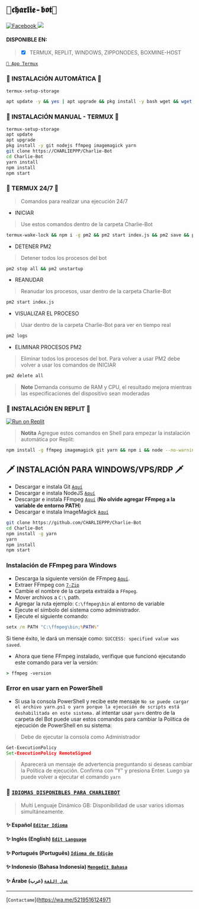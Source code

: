 # `🐢𝖈𝖍𝖆𝖗𝖑𝖎𝖊-𝖇𝖔𝖙🐢`

<a href="https://www.facebook.com/charlie.rios.71216/">
<img src="https://img.shields.io/badge/Facebook-1877F2?style=for-the-badge&logo=facebook&logoColor=white" alt="Facebook">
</a>

</a>
<a href="https://instagram.com/maquinadefuego_gg">
<img src="https://img.shields.io/badge/Instagram-E4405F?style=for-the-badge&logo=instagram&logoColor=white">
</a>
  
#### DISPONIBLE EN:
> - [x] TERMUX, REPLIT, WINDOWS, ZIPPONODES, BOXMINE-HOST


[`👾 App Termux`](https://f-droid.org/es/packages/com.termux/)
### 🍂 INSTALACIÓN AUTOMÁTICA 🍂
```bash
termux-setup-storage
```
```bash
apt update -y && yes | apt upgrade && pkg install -y bash wget && wget -O - https://raw.githubusercontent.com/CHARLIEPPP/Charlie-Bot/master/gatalite.sh | bash
```

### 🥀 INSTALACIÓN MANUAL - TERMUX 🥀
```bash
termux-setup-storage
apt update
apt upgrade
pkg install -y git nodejs ffmpeg imagemagick yarn
git clone https://CHARLIEPPP/Charlie-Bot 
cd Charlie-Bot
yarn install
npm install
npm start
```

### 🍁 TERMUX 24/7 🍁 
> Comandos para realizar una ejecución 24/7
- INICIAR
> Use estos comandos dentro de la carpeta Charlie-Bot
```bash
termux-wake-lock && npm i -g pm2 && pm2 start index.js && pm2 save && pm2 logs 
```
- DETENER PM2
> Detener todos los procesos del bot
```bash
pm2 stop all && pm2 unstartup
```
- REANUDAR 
> Reanudar los procesos, usar dentro de la carpeta Charlie-Bot
```bash
pm2 start index.js 
```
- VISUALIZAR EL PROCESO
> Usar dentro de la carpeta Charlie-Bot para ver en tiempo real
```bash
pm2 logs 
```
- ELIMINAR PROCESOS PM2
> Eliminar todos los procesos del bot. Para volver a usar PM2 debe volver a usar los comandos de INICIAR
```bash
pm2 delete all
```
> **Note** Demanda consumo de RAM y CPU, el resultado mejora mientras las especificaciones del dispositivo sean moderadas

### 🌹 INSTALACIÓN EN REPLIT 🌹
<a target="_blank" href="https://replit.com/github/CHARLIEPPP/Charlie-Bot"><img alt="Run on Replit" src="https://binbashbanana.github.io/deploy-buttons/buttons/remade/replit.svg"></a>
> **Notita** Agregue estos comandos en Shell para empezar la instalación automática por Replit:
```bash
npm install -g ffmpeg imagemagick git yarn && npm i && node --no-warnings index.js
```
## 🗡️ INSTALACIÓN PARA WINDOWS/VPS/RDP 🗡️

* Descargar e instala Git [`Aquí`](https://git-scm.com/downloads)
* Descargar e instala NodeJS [`Aquí`](https://nodejs.org/en/download)
* Descargar e instala FFmpeg [`Aquí`](https://ffmpeg.org/download.html) (**No olvide agregar FFmpeg a la variable de entorno PATH**)
* Descargar e instala ImageMagick [`Aquí`](https://imagemagick.org/script/download.php)
```bash
git clone https://github.com/CHARLIEPPP/Charlie-Bot
cd Charlie-Bot
npm install -g yarn
yarn
npm install 
npm start
```
### Instalación de FFmpeg para Windows 
* Descarga la siguiente versión de FFmpeg [`Aquí`](https://www.gyan.dev/ffmpeg/builds/ffmpeg-git-full.7z).
* Extraer FFmpeg con [`7-Zip`](https://www.7-zip.org/download.html)
* Cambie el nombre de la carpeta extraída a `FFmpeg`.
* Mover archivos a `C:\` path.
* Agregar la ruta ejemplo: `C:\ffmpeg\bin` al entorno de variable
* Ejecute el símbolo del sistema como administrador.
* Ejecute el siguiente comando:
```cmd
setx /m PATH "C:\ffmpeg\bin;%PATH%"
```
Si tiene éxito, le dará un mensaje como: `SUCCESS: specified value was saved`.
* Ahora que tiene FFmpeg instalado, verifique que funcionó ejecutando este comando para ver la versión:
```cmd
> ffmpeg -version
```
### Error en usar yarn en PowerShell
* Si usa la consola PowerShell y recibe este mensaje `No se puede cargar el archivo yarn.ps1 o yarn porque la ejecución de scripts está deshabilitada en este sistema.` al intentar usar `yarn` dentro de la carpeta del Bot puede usar estos comandos para cambiar la Política de ejecución de PowerShell en su sistema:
> Debe de ejecutar la consola como Administrador
```cmd
Get-ExecutionPolicy
Set-ExecutionPolicy RemoteSigned
```
> Aparecerá un mensaje de advertencia preguntando si deseas cambiar la Política de ejecución. Confirma con "Y" y presiona Enter. Luego ya puede volver a ejecutar el comando `yarn`

### 💠 [`IDIOMAS DISPONIBLES PARA CHARLIEBOT`](https://github.com/CHARLIEPPP/Charlie-Bot/blob/f406e0f1bba1ca7cd6ee4ef3208e156135a24dce/config.js#L31) 
> Multi Lenguaje Dinámico GB: Disponibilidad de usar varios idiomas simultáneamente.
#### ✨ Español  [`Editar Idioma`](https://github.com/GataNina-Li/GataBotLite-MD/blob/master/lib/idiomas/espanol.js)
#### ✨ Inglés (English) [`Edit Language`](https://github.com/GataNina-Li/GataBotLite-MD/blob/master/lib/idiomas/ingles.js)
#### ✨ Portugués (Português) [`Idioma de Edição`](https://github.com/GataNina-Li/GataBotLite-MD/blob/master/lib/idiomas/portugues.js)
#### ✨ Indonesio (Bahasa Indonesia) [`Mengedit Bahasa`](https://github.com/GataNina-Li/GataBotLite-MD/blob/master/lib/idiomas/indonesio.js) 
#### ✨ Árabe (عرب) [`عدل اللغة`](https://github.com/GataNina-Li/GataBotLite-MD/blob/master/lib/idiomas/arabe.js)
----
[`Contactame`](https://wa.me/5219516124971
